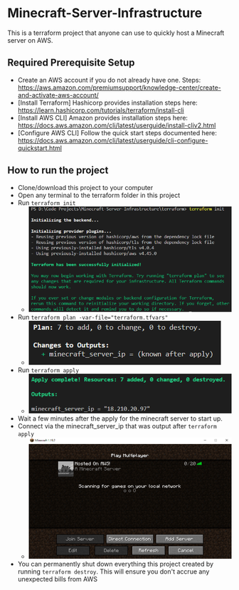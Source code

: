 # Minecraft-Server-Infrastructure

This is a terraform project that anyone can use to quickly host a Minecraft server on AWS.

## Required Prerequisite Setup

* Create an AWS account if you do not already have one. Steps: https://aws.amazon.com/premiumsupport/knowledge-center/create-and-activate-aws-account/
* [Install Terraform] Hashicorp provides installation steps here: https://learn.hashicorp.com/tutorials/terraform/install-cli
* [Install AWS CLI] Amazon provides installation steps here: https://docs.aws.amazon.com/cli/latest/userguide/install-cliv2.html
* [Configure AWS CLI] Follow the quick start steps documented here: https://docs.aws.amazon.com/cli/latest/userguide/cli-configure-quickstart.html

## How to run the project

- Clone/download this project to your computer
- Open any terminal to the terraform folder in this project
- Run `terraform init`
  - ![preview](/graphics/terraform-init.PNG)
- Run `terraform plan -var-file="terraform.tfvars"`
  - ![preview](/graphics/terraform-plan.PNG)
- Run `terraform apply`
  - ![preview](/graphics/terraform-apply.PNG)
- Wait a few minutes after the apply for the minecraft server to start up. 
- Connect via the minecraft_server_ip that was output after `terraform apply`
    - ![preview](/graphics/client.PNG)
- You can permanently shut down everything this project created by running `terraform destroy`. This will ensure you don't accrue any unexpected bills from AWS
